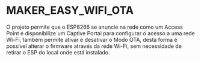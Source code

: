 # MAKER_EASY_WIFI_OTA
O projeto permite que o ESP8266 se anuncie na rede como um Access Point e disponibilize um Captive Portal para configurar o acesso a uma rede Wi-Fi, também permite ativar e desativar o Modo OTA, desta forma é possível alterar o firmware através da rede Wi-Fi, sem necessidade de retirar o ESP do local onde está instalado.
